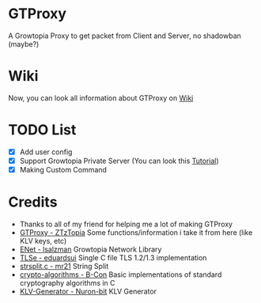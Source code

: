 # GTProxy
A Growtopia Proxy to get packet from Client and Server, no shadowban (maybe?)
# Wiki
Now, you can look all information about GTProxy on [Wiki](https://github.com/GuckTubeYT/GTProxy/wiki)
# TODO List
- [X] Add user config
- [X] Support Growtopia Private Server (You can look this [Tutorial](https://github.com/GuckTubeYT/GTProxy/wiki/How-to-join-Growtopia-Private-Server-using-GTProxy))
- [X] Making Custom Command
# Credits
- Thanks to all of my friend for helping me a lot of making GTProxy
- [GTProxy - ZTzTopia](https://github.com/ZTzTopia/GTProxy) Some functions/information i take it from here (like KLV keys, etc)
- [ENet - lsalzman](https://github.com/lsalzman/enet) Growtopia Network Library
- [TLSe - eduardsui](https://github.com/eduardsui/tlse) Single C file TLS 1.2/1.3 implementation
- [strsplit.c - mr21](https://github.com/mr21/strsplit.c) String Split
- [crypto-algorithms - B-Con](https://github.com/B-Con/crypto-algorithms) Basic implementations of standard cryptography algorithms in C
- [KLV-Generator - Nuron-bit](https://github.com/Nuron-bit/KLV-Generator) KLV Generator
